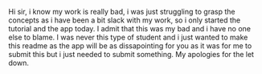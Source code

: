 Hi sir, i know my work is really bad, i was just struggling to grasp the concepts as i have been a bit slack with my work, so i only started the tutorial and the app today. I admit that this was my bad and 
i have no one else to blame. I was never this type of student and i just wanted to make this readme as the app will be as dissapointing for you as it was for me to submit this but i just needed to submit 
something. 
My apologies for the let down.
